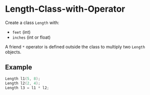 # Length-Class-with-Operator
Create a class `Length` with:

- `feet` (int)  
- `inches` (int or float)

A friend `*` operator is defined outside the class to multiply two `Length` objects.

## Example

```cpp
Length l1(5, 8);
Length l2(2, 4);
Length l3 = l1 * l2;
